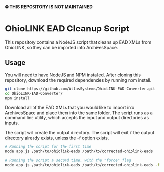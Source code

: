 **⛔️ THIS REPOSITORY IS NOT MAINTAINED**

# OhioLINK EAD Cleanup Script

This repository contains a NodeJS script that cleans up EAD XMLs from OhioLINK,
so they can be imported into ArchivesSpace.

## Usage

You will need to have NodeJS and NPM installed. After cloning this repository,
download the required dependencies by running npm install.

```bash
git clone https://github.com/AtlasSystems/OhioLINK-EAD-Converter.git
cd OhioLINK-EAD-Converter/
npm install
```

Download all of the EAD XMLs that you would like to import into ArchivesSpace
and place them into the same folder. The script runs as a command line utility,
which accepts the input and output directories as inputs.

The script will create the output directory. The script will exit if the output
directory already exists, unless the -f option exists.

```bash
# Running the script for the first time
node app.js /path/to/ohiolink-eads /path/to/corrected-ohiolink-eads

# Running the script a second time, with the "force" flag
node app.js /path/to/ohiolink-eads /path/to/corrected-ohiolink-eads -f
```
